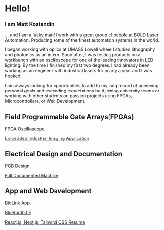 # Hello!
### I am Matt Kostandin
... and I am a lucky man! I work with a great group of people at BOLD Laser Automation. Producing some of the finest automation systems in the world.

I began working with optics at UMASS Lowell where I studied lithography and photonics as an intern. Soon after, I was testing products on a workbench with an oscilloscope for one of the leading innovators in LED lighting. By the time I finished my first two degrees, I had already been working as an engineer with industrial lasers for nearly a year and I was hooked.

I am always looking for opportunities to add to my long record of achieving personal goals and exceeding expectations be it joining university teams or working with other students on passion projects using FPGAs, Microcontrollers, or Web Development.

## Field Programmable Gate Arrays(FPGAs)

[FPGA Oscilloscope](https://github.com/mkostandin/fpga-oscilloscope)

[Embedded Industrial Imaging Application](https://github.com/mkostandin/fpga-industrial-imaging)

## Electrical Design and Documentation

[PCB Design](https://github.com/mkostandin/umass-differencemaker-team)

[Full Documented Machine](https://whatthefpga.com)

## App and Web Development

[BioLink App](https://github.com/mkostandin/differencemaker-team)

[Bluetooth LE](https://github.com/mkostandin/umass-differencemaker-team)

[React.js, Next.js, Tailwind CSS Resume](https://mattkostandin-resume.netlify.app)
